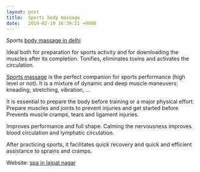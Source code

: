 ```yaml
---
layout: post
title:  Sports body massage
date:   2019-02-10 16:39:21 +0000
---
```



Sports [body massage in delhi](https://sites.google.com/view/bodytobodymassagelajpatnagar/)

Ideal both for preparation for sports activity and for downloading the muscles after its completion. Tonifies, eliminates toxins and activates the circulation.

[Sports massage](http://www.simranspa.in/blog/) is the perfect companion for sports performance (high level or not). It is a mixture of dynamic and deep muscle maneuvers: kneading, stretching, vibration, ...

It is essential to prepare the body before training or a major physical effort. Prepare muscles and joints to prevent injuries and get started before Prevents muscle cramps, tears and ligament injuries.

Improves performance and full shape. Calming the nervousness improves blood circulation and lymphatic circulation.

After practicing sports, it facilitates quick recovery and quick and efficient assistance to sprains and cramps.

Website: [spa in lajpat nagar](http://www.simranspa.in/)
